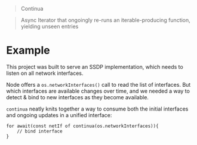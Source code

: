 > Continua

> Async Iterator that ongoingly re-runs an iterable-producing function, yielding unseen entries

# Example

This project was built to serve an SSDP implementation, which needs to listen on all network interfaces.

Node offers a `os.networkInterfaces()` call to read the list of interfaces. But which interfaces are available changes over time, and we needed a way to detect & bind to new interfaces as they become available.

`continua` neatly knits together a way to consume both the initial interfaces and ongoing updates in a unified interface:

```
for await(const netIf of continua(os.networkInterfaces)){
	// bind interface
}
```
